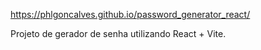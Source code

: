 https://phlgoncalves.github.io/password_generator_react/

Projeto de gerador de senha utilizando React + Vite. 
